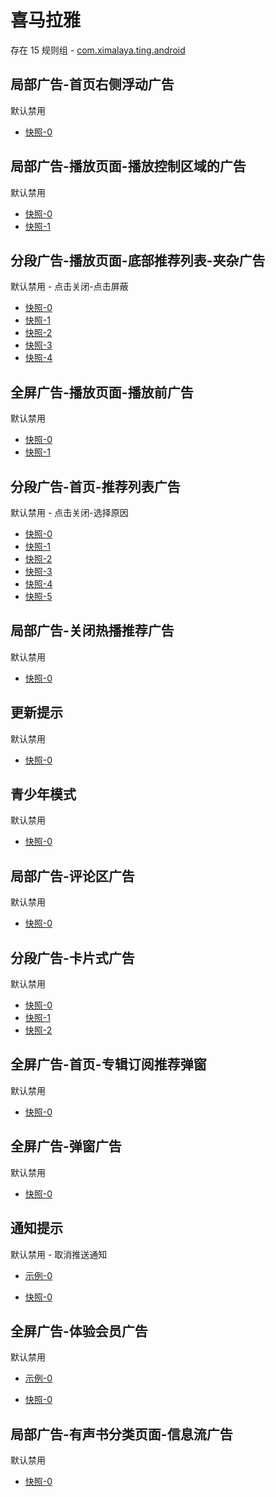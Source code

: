 # 喜马拉雅

存在 15 规则组 - [com.ximalaya.ting.android](/src/apps/com.ximalaya.ting.android.ts)

## 局部广告-首页右侧浮动广告

默认禁用

- [快照-0](https://i.gkd.li/import/12472620)

## 局部广告-播放页面-播放控制区域的广告

默认禁用

- [快照-0](https://i.gkd.li/import/12506218)
- [快照-1](https://i.gkd.li/import/12927110)

## 分段广告-播放页面-底部推荐列表-夹杂广告

默认禁用 - 点击关闭-点击屏蔽

- [快照-0](https://i.gkd.li/import/12506269)
- [快照-1](https://i.gkd.li/import/13296565)
- [快照-2](https://i.gkd.li/import/12506225)
- [快照-3](https://i.gkd.li/import/12701414)
- [快照-4](https://i.gkd.li/import/13314183)

## 全屏广告-播放页面-播放前广告

默认禁用

- [快照-0](https://i.gkd.li/import/12506250)
- [快照-1](https://i.gkd.li/import/12520626)

## 分段广告-首页-推荐列表广告

默认禁用 - 点击关闭-选择原因

- [快照-0](https://i.gkd.li/import/12506253)
- [快照-1](https://i.gkd.li/import/12701374)
- [快照-2](https://i.gkd.li/import/12506258)
- [快照-3](https://i.gkd.li/import/13260487)
- [快照-4](https://i.gkd.li/import/13275928)
- [快照-5](https://i.gkd.li/import/14019835)

## 局部广告-关闭热播推荐广告

默认禁用

- [快照-0](https://i.gkd.li/import/12506270)

## 更新提示

默认禁用

- [快照-0](https://i.gkd.li/import/12506287)

## 青少年模式

默认禁用

- [快照-0](https://i.gkd.li/import/12506209)

## 局部广告-评论区广告

默认禁用

- [快照-0](https://i.gkd.li/import/12869426)

## 分段广告-卡片式广告

默认禁用

- [快照-0](https://i.gkd.li/import/13194838)
- [快照-1](https://i.gkd.li/import/13296565)
- [快照-2](https://i.gkd.li/import/13194839)

## 全屏广告-首页-专辑订阅推荐弹窗

默认禁用

- [快照-0](https://i.gkd.li/import/13251713)

## 全屏广告-弹窗广告

默认禁用

- [快照-0](https://i.gkd.li/import/13263421)

## 通知提示

默认禁用 - 取消推送通知

- [示例-0](https://m.gkd.li/33366298/f6ac028a-509b-49d8-959a-7da90fb4d9df)

- [快照-0](https://i.gkd.li/import/13389145)

## 全屏广告-体验会员广告

默认禁用

- [示例-0](https://m.gkd.li/6328439/ea870e6f-07c9-4167-ab62-03e52838110b)

- [快照-0](https://i.gkd.li/import/13546642)

## 局部广告-有声书分类页面-信息流广告

默认禁用

- [快照-0](https://i.gkd.li/import/13334685)
